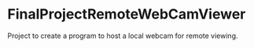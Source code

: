 FinalProjectRemoteWebCamViewer
==============================

Project to create a program to host a local webcam for remote viewing.